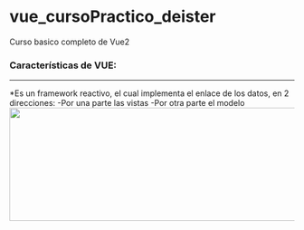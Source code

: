 # vue_cursoPractico_deister
Curso basico completo de Vue2

### Características de VUE:
***
*Es un framework reactivo, el cual implementa el enlace de los datos, en 2 direcciones:
        -Por una parte las vistas
		-Por otra parte el modelo
<img src="https://postimg.cc/DWpJjjmG"  height="200" width="600" ></img>